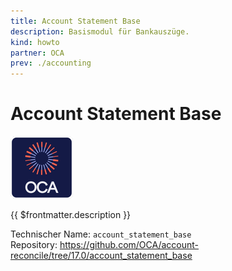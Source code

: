 ```yaml
---
title: Account Statement Base
description: Basismodul für Bankauszüge.
kind: howto
partner: OCA
prev: ./accounting
---
```

# Account Statement Base
![icon_oca_app](attachments/icon_oca_app.png)

{{ $frontmatter.description }}

Technischer Name: `account_statement_base`\
Repository: <https://github.com/OCA/account-reconcile/tree/17.0/account_statement_base>
